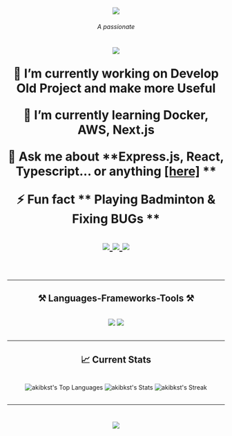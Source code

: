 

<h1 align="center">
    <img src="https://readme-typing-svg.herokuapp.com/?font=Righteous&size=35&center=true&vCenter=true&width=500&height=70&duration=4000&lines=Hi+There!+👋;+I'm+Akibul+Islam!;" />
</h1>

<h6 align="center">A passionate</h6>
<h1 align="center">
    <img src="https://readme-typing-svg.herokuapp.com/?font=Righteous&size=35&center=true&vCenter=true&width=500&height=70&duration=4000&lines=**Software Developer**;/>
</h1>

<br/>

<div align="center">
 
 🔭 I’m currently working on **Develop Old Project and make more Useful**
 
 🌱 I’m currently learning **Docker, AWS, Next.js**

💬 Ask me about **Express.js, React, Typescript... or anything <a href="mailto:akibkst22@gmail.com">[here]</a> **

⚡ Fun fact ** Playing Badminton & Fixing BUGs **

 </div>
 
<div align="center"> 
  <a href="mailto:akibkst22@gmail.com">
    <img src="https://img.shields.io/badge/Gmail-333333?style=for-the-badge&logo=gmail&logoColor=red" />
  </a>
  <a href="https://www.linkedin.com/in/akibul-islam-b0359a238/" target="_blank">
    <img src="https://img.shields.io/badge/LinkedIn-0077B5?style=for-the-badge&logo=linkedin&logoColor=white" target="_blank" />
  </a>
  <a href="https://github.com/AkibKST" target="_blank">
     <img src="https://img.shields.io/badge/Portfolio-FF5722?style=for-the-badge&logo=todoist&logoColor=white" target="_blank" /> <!-- sqlite, safari, google-chrome are other good icon options -->
  </a>
</div>

<br/>
 <hr/>
 
<h2 align="center">⚒️ Languages-Frameworks-Tools ⚒️</h2>

<br/>

<div align="center">
    <img src="https://skillicons.dev/icons?i=javascript,react,bootstrap,mui,html,css,vscode,vite,figma,tailwind,git,github" />
    <img src="https://skillicons.dev/icons?i=nodejs,express,firebase,mongodb,typescript,redux,postgresql,prisma,nextjs,redis,npm,bun,postman" /><br>
</div>

<br/>
 <hr/>

<h2 align="center">📈 Current Stats</h2>

<br/>

<div align="center">
 <img src="https://github-readme-stats.vercel.app/api/top-langs/?username=akibkst&theme=radical&show_icons=true&hide_border=true&layout=compact" alt="akibkst's Top Languages" />
  <img src="https://github-readme-stats.vercel.app/api?username=akibkst&theme=radical&show_icons=true&hide_border=true&count_private=true" alt="akibkst's Stats" />
  <img src="https://github-readme-streak-stats.herokuapp.com/?user=akibkst&theme=radical&hide_border=true" alt="akibkst's Streak" />
  
</div>

<br/>
<hr/>



<div align="center">
<h1 align="center">
    <img src="https://readme-typing-svg.herokuapp.com/?font=Righteous&size=35&center=true&vCenter=true&width=900&height=70&duration=4000&lines=Thanks+for+visit+👋;+Contributions+and+Projects;" />
</h1>
</div>

<br/>
